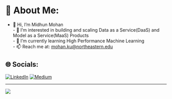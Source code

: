 # 💫 About Me:
- 👋 Hi, I’m Midhun Mohan<br>- 👀 I’m interested in building and scaling Data as a Service(DaaS) and Model as a Service(MaaS) Products<br>- 🌱 I’m currently learning High Performance Machine Learning <br>- 📫 Reach me at: <a href = "mailto: mohan.ku@northeastern.edu">mohan.ku@northeastern.edu</a>


## 🌐 Socials:
[![LinkedIn](https://img.shields.io/badge/LinkedIn-%230077B5.svg?logo=linkedin&logoColor=white)](https://linkedin.com/in/hiremohan/) [![Medium](https://img.shields.io/badge/Medium-12100E?logo=medium&logoColor=white)](https://medium.com/@https://medium.com/@midhunmohan)

---
[![](https://visitcount.itsvg.in/api?id=midhunmohank&icon=9&color=1)](https://visitcount.itsvg.in)

<!-- Proudly created with GPRM ( https://gprm.itsvg.in ) -->
